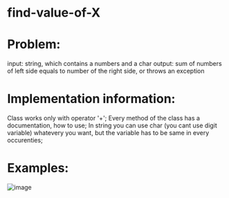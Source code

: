 # find-value-of-X

# Problem:
  input: string, which contains a numbers and a char
  output: sum of numbers of left side equals to number of the right side, or throws an exception
  
# Implementation information:
  Class works only with operator '+';
  Every method of the class has a documentation, how to use;
  In string you can use char (you cant use digit variable) whatevery you want, but the variable has to be same in every occurenties;
  
 # Examples:

 ![image](https://user-images.githubusercontent.com/50024077/195902830-7ea1b11d-76ad-4a7c-92e2-f9ec66d2702e.png)
